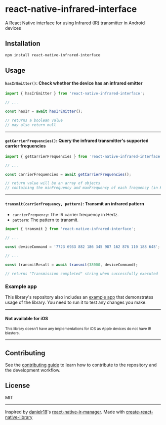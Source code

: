 # react-native-infrared-interface

A React Native interface for using Infrared (IR) transmitter in Android devices

## Installation

```sh
npm install react-native-infrared-interface
```

## Usage

#### `hasIrEmitter()`: Check whether the device has an infrared emitter

```js
import { hasIrEmitter } from 'react-native-infrared-interface';

// ...

const hasIr = await hasIrEmitter();

// returns a boolean value
// may also return null
```

---

#### `getCarrierFrequencies()`: Query the infrared transmitter's supported carrier frequencies

```js
import { getCarrierFrequencies } from 'react-native-infrared-interface';

// ...

const carrierFrequencies = await getCarrierFrequencies();

// return value will be an array of objects
// containing the minFrequency and maxFrequency of each frequency (in Hertz)
```

---

#### `transmit(carrierFrequency, pattern)`: Transmit an infrared pattern

- `carrierFrequency`: The IR carrier frequency in Hertz.
- `pattern`: The pattern to transmit.

```js
import { transmit } from 'react-native-infrared-interface';

// ...

const deviceCommand = '7723 6933 882 186 345 987 162 876 110 188 648';

// ...

const transmitResult = await transmit(38000, deviceCommand);

// returns "Transmission completed" string when successfully executed
```

### Example app

This library's repository also includes an [example app](/example/) that demonstrates usage of the library. You need to run it to test any changes you make.

---

#### Not available for iOS

<small>This library doesn't have any implementations for iOS as Apple devices do not have IR blasters.</small>

---

## Contributing

See the [contributing guide](CONTRIBUTING.md) to learn how to contribute to the repository and the development workflow.

## License

MIT

---

Inspired by [danielr18](https://github.com/danielr18)'s [react-native-ir-manager](https://github.com/danielr18/react-native-ir-manager).
Made with [create-react-native-library](https://github.com/callstack/react-native-builder-bob)
